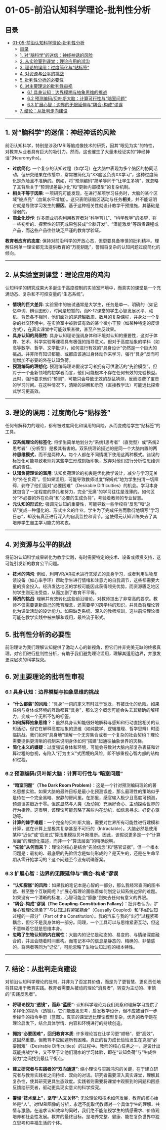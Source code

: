 # 01-05-前沿认知科学理论-批判性分析

## 目录

- [01-05-前沿认知科学理论-批判性分析](#01-05-前沿认知科学理论-批判性分析)
  - [目录](#目录)
  - [1. 对“脑科学”的迷信：神经神话的风险](#1-对脑科学的迷信神经神话的风险)
  - [2. 从实验室到课堂：理论应用的鸿沟](#2-从实验室到课堂理论应用的鸿沟)
  - [3. 理论的误用：过度简化与“贴标签”](#3-理论的误用过度简化与贴标签)
  - [4. 对资源与公平的挑战](#4-对资源与公平的挑战)
  - [5. 批判性分析的必要性](#5-批判性分析的必要性)
  - [6. 对主要理论的批判性审视](#6-对主要理论的批判性审视)
    - [6.1 具身认知：边界模糊与抽象思维的挑战](#61-具身认知边界模糊与抽象思维的挑战)
    - [6.2 预测编码/贝叶斯大脑：计算可行性与“暗室问题”](#62-预测编码贝叶斯大脑计算可行性与暗室问题)
    - [6.3 扩展心智：边界的无限延伸与“耦合-构成”谬误](#63-扩展心智边界的无限延伸与耦合-构成谬误)
  - [7. 结论：从批判走向建设](#7-结论从批判走向建设)

---

## 1. 对“脑科学”的迷信：神经神话的风险

前沿认知科学，特别是涉及fMRI等脑成像技术的研究，因其“眼见为实”的特性，对教育从业者具有巨大的吸引力。然而，这也催生了大量未经证实的“神经神话”(Neuromyths)。

- **过度简化**: 一个复杂的认知过程（如学习）在大脑中表现为多个脑区的协同活动。但研究结果在传播中，常常被简化为“XX脑区负责XX学习”，这种过度简化是危险且不准确的。例如，将“预测编码”简单等同于“让学生多猜”，就忽略了其背后关于“预测误差最小化”和“更新内部模型”的复杂机制。
- **相关不等于因果**: 一项研究可能发现，在进行某项学习任务时，大脑的某个区域“被点亮”（血氧水平增加）。这只表明该脑区活动与任务**相关**，并不能证明它就是导致学习发生的**原因**。基于这种相关性就设计教学干预措施，其基础是薄弱的。
- **商业化炒作**: 许多商业机构利用教育者对“科学育儿”、“科学教学”的渴望，将一些初步的、探索性的研究成果包装成“全脑开发”、“潜能激发”等昂贵课程或产品，而这些产品往往缺乏严谨的教育学验证。

**教育者应有的态度**: 保持对前沿科学的开放心态，但更要具备审慎的批判精神。理解任何单一理论都无法提供教育的“万能钥匙”，警惕将复杂的认知问题过度简化的倾向。

---

## 2. 从实验室到课堂：理论应用的鸿沟

认知科学的研究成果大多诞生于高度控制的实验室环境中，而真实的课堂是一个充满动态、复杂和不可控变量的“生态系统”。

- **情境的巨大差异**: 实验室中的被试通常是大学生，任务是单一、明确的（如记忆单词、辨认图形），时间是短暂的。而K-12课堂的学生心智发展水平、动机、背景各不相同，他们面对的是跨越数周、数月的复杂课程，并身处一个复杂的社交环境中。在实验室中被验证有效的某个微小干预（如某种特定的反馈方式），在真实课堂中可能效果甚微，甚至产生反效果。
- **具身认知的局限性**: 具身认知理论强调身体和环境对认知的重要性，这对于体育、艺术、科学实验等课程具有极强的指导意义。但对于高度抽象的学科（如高等数学、哲学、文学批评），如何进行有效的“具身设计”仍然是一个巨大的挑战。并非所有知识都能、或都应该通过身体动作来学习，强行“具身”反而可能增加不必要的外在认知负荷。
- **预测编码的理想化**: 预测编码理论假设学习者拥有可供激活的“先验模型”。但对于一个全新领域的初学者而言，他们可能根本不存在任何有效的先验模型。此时，强行要求他们“预测”，可能只会导致无效的胡乱猜测，反而浪费了宝贵的学习时间。在这种情况下，清晰的讲解和示范（直接教学法）可能远比探索式学习更高效。

---

## 3. 理论的误用：过度简化与“贴标签”

任何有解释力的理论，都有被过度简化和误用的风险，从而变成给学生“贴标签”的工具。

- **双系统理论的标签化**: 将学生简单地划分为“系统1思考者”（直觉型）或“系统2思考者”（分析型）是极其有害的。双系统理论描述的是同一个大脑内置的两种**思维模式**，而不是两种**人**。每个人都在不同情境下使用这两种模式。错误的标签化可能导致老师对某些学生形成刻板印象，放弃对他们进行分析性思维训练的责任。
- **认知负荷理论的滥用**: 认知负荷理论的初衷是优化教学设计，减少与学习无关的“外在负荷”。但如果滥用，可能导致教师过度“保姆式”地为学生扫清一切障碍，剥夺了他们面对“必要困难”（Desirable Difficulties）的机会。学习本身就包含了一定程度的挣扎和努力，完全“无痛”的学习往往是浅薄的。如何区分“不必要的外在负荷”和“必要的生成负荷”，考验着教师的专业智慧。
- **元认知的形式化**: 强调元认知的重要性，可能导致一些学校将“反思”和“总结”变成一种僵化的、形式主义的作业。学生为了完成任务而敷衍地填写“学习日志”，却没有真正进行深入的自我监控和调节。这使得元认知训练失去了其培养学生自主学习能力的初衷。

---

## 4. 对资源与公平的挑战

将前沿认知科学成果转化为教学实践，有时需要特定的技术、设备或师资支持，这可能引发新的教育公平问题。

- **技术的鸿沟**: 例如，利用VR/AR技术进行沉浸式的具身学习，或者利用生物反馈设备（如心率手环）帮助学生进行情绪和注意力的自我调节，这些都需要大量的资金投入。经济发达地区的学校可能因此获得领先优势，而资源匮乏地区的学生则无法受益，从而加剧了教育不平等。
- **师资的挑战**: 理解并有效转化这些前沿理论，对教师提出了非常高的要求。教师不仅需要更新自己的教育理念，还需要学习跨学科的知识，并具备将理论转化为课堂活动的设计能力。如果缺乏系统、深入的教师培训，这些前沿理论很可能在教学实践中被曲解和误用，最终流于形式。

## 5. 批判性分析的必要性

前沿理论为我们理解认知提供了激动人心的新视角，但它们并非完美无缺的终极真理。对它们进行批判性分析，有助于我们避免理论滥用，理解其适用边界，并激发更深层次的科学探究。

## 6. 对主要理论的批判性审视

### 6.1 具身认知：边界模糊与抽象思维的挑战

- **“什么都装”的风险**：“具身”一词的定义有时过于宽泛，有被泛化的危险。如果任何与身体或环境的互动都算“具身”，那么这个概念可能会失去其精确的解释力，变成一个无所不包的标签。
- **如何解释抽象思维？**：虽然具身认知能很好地解释与感知和行动直接相关的认知活动，但它在解释高度抽象的思维（如纯数学、逻辑推理、哲学思辨）时面临挑战。我们如何“具身地”理解一个无穷集合或者一个复杂的社会契约？理论需要提供更清晰的机制来说明身体如何“搭建”起通往抽象世界的天梯。
- **简化主义的嫌疑**：过度强调身体和环境，可能会导致对大脑内部复杂表征和计算过程的忽视，有陷入“行为主义”式困境的风险，即不够重视心智内部的结构和过程。

### 6.2 预测编码/贝叶斯大脑：计算可行性与“暗室问题”

- **“暗室问题”（The Dark Room Problem）**：这是一个针对预测编码理论的著名思想实验。如果大脑的最终目标是最小化预测误差，那么最理性的策略似乎是待在一个完全黑暗、安静的房间里。在那里，感官输入极少且高度可预测，预测误差趋近于零。但这显然与人类（及动物）充满好奇心、主动探索世界的行为相悖。这表明，该理论可能忽略了某些内在动机，如信息寻求、好奇心驱动等。
- **计算的棘手难题**：一个完全的贝叶斯大脑，需要对世界所有可能性进行建模和计算，这在计算上是极其复杂甚至不可行的（Intractable）。大脑必然是使用某种“近似”或“启发式”算法来模拟贝叶斯推断。因此，该假说更多是一个“计算层面”的理想化描述，而非一个“算法层面”的精确说明。
- **“先验”从何而来？**：理论的核心是结合“先验信念”和“感官证据”。但一个根本问题是：最初的、最底层的先验信念是如何形成的？是天生的，还是在生命早期从零开始学习的？这个问题至今没有明确答案。

### 6.3 扩展心智：边界的无限延伸与“耦合-构成”谬误

- **“认知膨胀”的风险**：如果我的笔记本是心智的一部分，那么我经常查阅的图书馆、甚至整个互联网呢？扩展心智理论面临着如何划定认知系统边界的难题。如果没有一个清晰的标准，心智可能会“膨胀”到失去任何有意义的界限。
- **“耦合-构成”谬误（The Coupling-Constitution Fallacy）**：批评者认为，扩展心智理论混淆了“与认知过程紧密耦合”（Causally Coupled）和“构成认知过程的一部分”（Part of the Constitution）。我的汽车与我的“出行”过程紧密耦合，但它不是我身体的一部分。同理，一个工具可以与思维紧密互动，但这不意味着它就是思维本身。
- **忽略了生物认知的内在属性**：大脑内的记忆是动态的、易变的、与情绪深度融合的，并且会随着时间重构。而笔记本中的信息是静态的、精确的、非情感的。将两者等同为“记忆”，可能忽略了生物认知过程的根本特性。

---

## 7. 结论：从批判走向建设

对前沿认知科学理论的批判，并非为了否定其价值，而是为了更智慧、更负责任地将其应用于教育实践。教育者需要从被动的理论“消费者”，转变为主动的、审慎的“实践反思者”。

- **将理论视为“透镜”，而非“蓝图”**: 认知科学理论为我们观察和理解学习提供了多样化的视角（透镜）。它们能激发思考，启发教学设计，但不应被当作一步步操作的指令手册（蓝图）。真实的课堂远比理论模型复杂，优秀的教学是在理论启发下，结合具体学情、内容和环境进行的持续创造。

- **拥抱“必要困难”，回归教育本质**: 许多理论旨在让学习更“顺畅”、更“高效”，这固然重要。但教育不应回避所有困难。真正的智力成长恰恰发生在克服“必要困难”（Desirable Difficulties）的过程中。教师的核心任务之一，是设计出既能挑战学生，又不至于让他们溺水的学习体验，即在“认知负荷”与“生成性努力”之间找到最佳平衡点。

- **建立研究者与实践者的“双向通道”**: 缩小理论与实践鸿沟的关键，在于建立研究者与教育实践者之间持续、双向的对话。研究者需要深入真实课堂，理解其复杂性，使其研究更具生态效度。实践者则需要将课堂中观察到的问题和困惑反馈给研究者，驱动更具现实意义的科学探究。

- **警惕“技术至上”，坚守“人文关怀”**: 无论理论和技术如何发展，教育的核心始终是“人”。对fMRI图像的分析，永远不能取代教师对一个具体学生的理解、共情与激励。在追求认知效率的同时，我们绝不能忽视学生的情感需求、价值观培养和社会性发展。教育的最终目标，是培养完整、健康、能在复杂世界中独立思考和幸福生活的个体。
